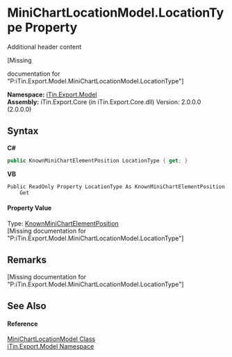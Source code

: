 # MiniChartLocationModel.LocationType Property 
Additional header content 

\[Missing <summary> documentation for "P:iTin.Export.Model.MiniChartLocationModel.LocationType"\]

**Namespace:**&nbsp;<a href="N_iTin_Export_Model">iTin.Export.Model</a><br />**Assembly:**&nbsp;iTin.Export.Core (in iTin.Export.Core.dll) Version: 2.0.0.0 (2.0.0.0)

## Syntax

**C#**<br />
``` C#
public KnownMiniChartElementPosition LocationType { get; }
```

**VB**<br />
``` VB
Public ReadOnly Property LocationType As KnownMiniChartElementPosition
	Get
```


#### Property Value
Type: <a href="T_iTin_Export_Model_KnownMiniChartElementPosition">KnownMiniChartElementPosition</a><br />\[Missing <value> documentation for "P:iTin.Export.Model.MiniChartLocationModel.LocationType"\]

## Remarks
\[Missing <remarks> documentation for "P:iTin.Export.Model.MiniChartLocationModel.LocationType"\]

## See Also


#### Reference
<a href="T_iTin_Export_Model_MiniChartLocationModel">MiniChartLocationModel Class</a><br /><a href="N_iTin_Export_Model">iTin.Export.Model Namespace</a><br />